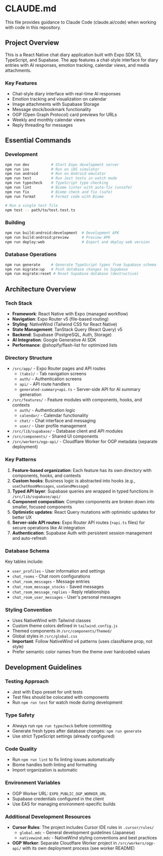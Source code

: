 # CLAUDE.md

This file provides guidance to Claude Code (claude.ai/code) when working with code in this repository.

## Project Overview

This is a React Native chat diary application built with Expo SDK 53, TypeScript, and Supabase. The app features a chat-style interface for diary entries with AI responses, emotion tracking, calendar views, and media attachments.

### Key Features
- Chat-style diary interface with real-time AI responses
- Emotion tracking and visualization on calendar
- Image attachments with Supabase Storage
- Message stock/bookmark functionality
- OGP (Open Graph Protocol) card previews for URLs
- Weekly and monthly calendar views
- Reply threading for messages

## Essential Commands

### Development
```bash
npm run dev          # Start Expo development server
npm run ios          # Run on iOS simulator
npm run android      # Run on Android emulator
npm run test         # Run Jest tests in watch mode
npm run typecheck    # TypeScript type checking
npm run lint         # Biome linter with auto-fix (unsafe)
npm run fix          # Biome check and fix (safe)
npm run format       # Format code with Biome

# Run a single test file
npm test -- path/to/test.test.ts
```

### Building
```bash
npm run build:android:development  # Development APK
npm run build:android:preview      # Preview APK
npm run deploy:web                 # Export and deploy web version
```

### Database Operations
```bash
npm run generate     # Generate TypeScript types from Supabase schema
npm run migrate:up   # Push database changes to Supabase
npm run migrate:reset # Reset Supabase database (destructive)
```

## Architecture Overview

### Tech Stack
- **Framework**: React Native with Expo (managed workflow)
- **Navigation**: Expo Router v5 (file-based routing)
- **Styling**: NativeWind (Tailwind CSS for React Native)
- **State Management**: TanStack Query (React Query) v5
- **Backend**: Supabase (PostgreSQL, Auth, Storage)
- **AI Integration**: Google Generative AI SDK
- **Performance**: @shopify/flash-list for optimized lists

### Directory Structure
- `/src/app/` - Expo Router pages and API routes
  - `(tabs)/` - Tab navigation screens
  - `auth/` - Authentication screens
  - `api/` - API route handlers
  - `generated-summary+api.ts` - Server-side API for AI summary generation
- `/src/features/` - Feature modules with components, hooks, and contexts
  - `auth/` - Authentication logic
  - `calendar/` - Calendar functionality
  - `chat/` - Chat interface and messaging
  - `user/` - User profile management
- `/src/lib/supabase/` - Database client and API modules
- `/src/components/` - Shared UI components
- `/src/workers/ogp-api/` - Cloudflare Worker for OGP metadata (separate deployment)

### Key Patterns
1. **Feature-based organization**: Each feature has its own directory with components, hooks, and contexts
2. **Custom hooks**: Business logic is abstracted into hooks (e.g., `useChatRoomMessages`, `useSendMessage`)
3. **Typed API layer**: Supabase queries are wrapped in typed functions in `/src/lib/supabase/api/`
4. **Component composition**: Complex components are broken down into smaller, focused components
5. **Optimistic updates**: React Query mutations with optimistic updates for better UX
6. **Server-side API routes**: Expo Router API routes (`+api.ts` files) for secure operations like AI integration
7. **Authentication**: Supabase Auth with persistent session management and auto-refresh

### Database Schema
Key tables include:
- `user_profiles` - User information and settings
- `chat_rooms` - Chat room configurations
- `chat_room_messages` - Message entries
- `chat_room_message_stocks` - Saved messages
- `chat_room_message_replies` - Reply relationships
- `chat_room_user_messages` - User's personal messages

### Styling Convention
- Uses NativeWind with Tailwind classes
- Custom theme colors defined in `tailwind.config.js`
- Themed components in `/src/components/Themed/`
- Global styles in `/src/global.css`
- **Important**: Follow NativeWind v4 patterns (uses className prop, not style)
- Prefer semantic color names from the theme over hardcoded values

## Development Guidelines

### Testing Approach
- Jest with Expo preset for unit tests
- Test files should be colocated with components
- Run `npm run test` for watch mode during development

### Type Safety
- Always run `npm run typecheck` before committing
- Generate fresh types after database changes: `npm run generate`
- Use strict TypeScript settings (already configured)

### Code Quality
- Run `npm run lint` to fix linting issues automatically
- Biome handles both linting and formatting
- Import organization is automatic

### Environment Variables
- OGP Worker URL: `EXPO_PUBLIC_OGP_WORKER_URL`
- Supabase credentials configured in the client
- Use EAS for managing environment-specific builds

### Additional Development Resources
- **Cursor Rules**: The project includes Cursor IDE rules in `.cursor/rules/`
  - `global.mdc` - General development guidelines (Japanese)
  - `nativewind.mdc` - NativeWind styling conventions and best practices
- **OGP Worker**: Separate Cloudflare Worker project in `/src/workers/ogp-api/` with its own deployment process (see worker README)